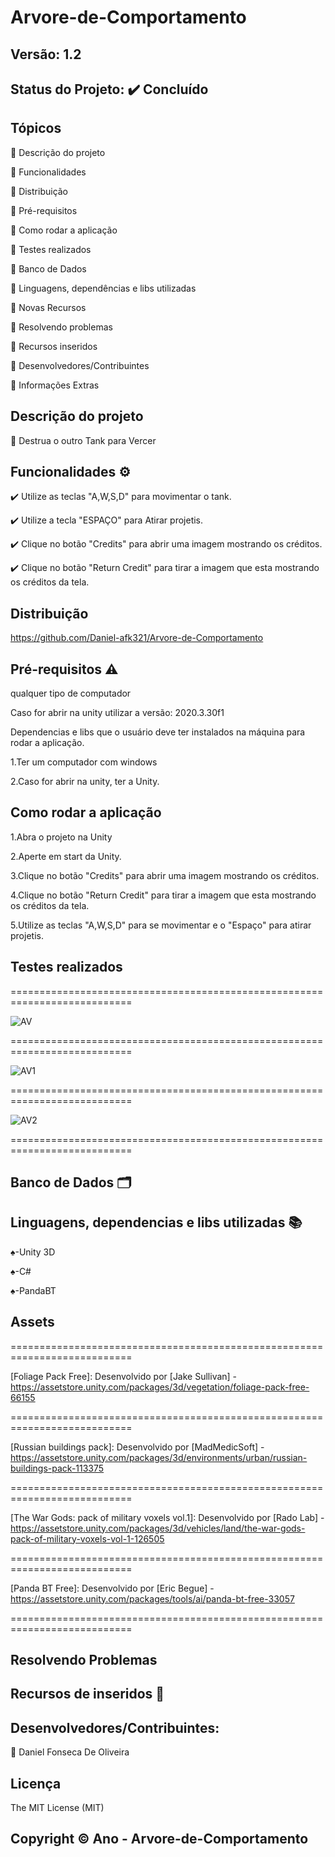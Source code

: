 # Arvore-de-Comportamento
## Versão: 1.2
## Status do Projeto: ✔️ Concluído 

## Tópicos
🔹 Descrição do projeto 

🔹 Funcionalidades

🔹 Distribuição

🔹 Pré-requisitos

🔹 Como rodar a aplicação

🔹 Testes realizados

🔹 Banco de Dados

🔹 Linguagens, dependências e libs utilizadas

🔹 Novas Recursos

🔹 Resolvendo problemas

🔹 Recursos inseridos 

🔹 Desenvolvedores/Contribuintes

🔹 Informações Extras

## Descrição do projeto

🔹 Destrua o outro Tank para Vercer

## Funcionalidades ⚙️

✔️ Utilize as teclas "A,W,S,D" para movimentar o tank.

✔️ Utilize a tecla "ESPAÇO" para Atirar projetis.

✔️ Clique no botão "Credits" para abrir uma imagem mostrando os créditos.

✔️ Clique no botão "Return Credit" para tirar a imagem que esta mostrando os créditos da tela.

## Distribuição
https://github.com/Daniel-afk321/Arvore-de-Comportamento

## Pré-requisitos ⚠️ 

qualquer tipo de computador


Caso for abrir na unity utilizar a versão: 2020.3.30f1

Dependencias e libs que o usuário deve ter instalados na máquina para rodar a aplicação.

1.Ter um computador com windows


2.Caso for abrir na unity, ter a Unity.

## Como rodar a aplicação 
1.Abra o projeto na Unity

2.Aperte em start da Unity.

3.Clique no botão "Credits" para abrir uma imagem mostrando os créditos. 

4.Clique no botão "Return Credit" para tirar a imagem que esta mostrando os créditos da tela.

5.Utilize as teclas "A,W,S,D" para se movimentar e o "Espaço" para atirar projetis.

## Testes realizados
===========================================================================

![AV](https://github.com/Daniel-afk321/Arvore-de-Comportamento/assets/83432335/8a88b77c-ec27-4f23-9467-3b8bb670f3d3)

===========================================================================

![AV1](https://github.com/Daniel-afk321/Arvore-de-Comportamento/assets/83432335/60b0e27c-ab97-4f84-9742-af4e588bbe63)

===========================================================================

![AV2](https://github.com/Daniel-afk321/Arvore-de-Comportamento/assets/83432335/6b03f92e-b2a2-4191-a4d8-1242fda64317)

===========================================================================
## Banco de Dados 🗂️

## Linguagens, dependencias e libs utilizadas 📚
♠-Unity 3D

♠-C#

♠-PandaBT

## Assets
===========================================================================

[Foliage Pack Free]: Desenvolvido por [Jake Sullivan] - https://assetstore.unity.com/packages/3d/vegetation/foliage-pack-free-66155

===========================================================================

[Russian buildings pack]: Desenvolvido por [MadMedicSoft] - https://assetstore.unity.com/packages/3d/environments/urban/russian-buildings-pack-113375

===========================================================================

[The War Gods: pack of military voxels vol.1]: Desenvolvido por [Rado Lab] - https://assetstore.unity.com/packages/3d/vehicles/land/the-war-gods-pack-of-military-voxels-vol-1-126505

===========================================================================

[Panda BT Free]: Desenvolvido por [Eric Begue] - https://assetstore.unity.com/packages/tools/ai/panda-bt-free-33057

===========================================================================
## Resolvendo Problemas 

## Recursos de inseridos 🧰

## Desenvolvedores/Contribuintes:

🔹 Daniel Fonseca De Oliveira

## Licença
The MIT License (MIT)

## Copyright ©️ Ano - Arvore-de-Comportamento

